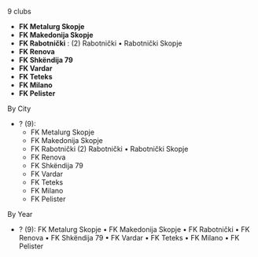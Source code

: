 9 clubs

- **FK Metalurg Skopje**
- **FK Makedonija Skopje**
- **FK Rabotnički** : (2) Rabotnički • Rabotnički Skopje
- **FK Renova**
- **FK Shkëndija 79**
- **FK Vardar**
- **FK Teteks**
- **FK Milano**
- **FK Pelister**




By City

- ? (9): 
  - FK Metalurg Skopje 
  - FK Makedonija Skopje 
  - FK Rabotnički  (2) Rabotnički • Rabotnički Skopje
  - FK Renova 
  - FK Shkëndija 79 
  - FK Vardar 
  - FK Teteks 
  - FK Milano 
  - FK Pelister 




By Year

- ? (9):   FK Metalurg Skopje • FK Makedonija Skopje • FK Rabotnički • FK Renova • FK Shkëndija 79 • FK Vardar • FK Teteks • FK Milano • FK Pelister





